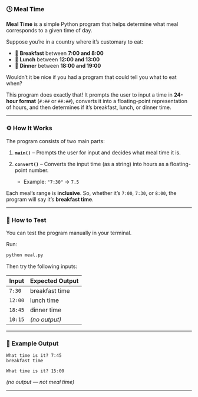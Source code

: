 ### 🕒 Meal Time

**Meal Time** is a simple Python program that helps determine what meal corresponds to a given time of day.

Suppose you’re in a country where it’s customary to eat:

* 🍳 **Breakfast** between **7:00 and 8:00**
* 🥪 **Lunch** between **12:00 and 13:00**
* 🍲 **Dinner** between **18:00 and 19:00**

Wouldn’t it be nice if you had a program that could tell you what to eat when?

This program does exactly that!
It prompts the user to input a time in **24-hour format** (`#:##` or `##:##`), converts it into a floating-point representation of hours, and then determines if it’s breakfast, lunch, or dinner time.

---

### ⚙️ How It Works

The program consists of two main parts:

1. **`main()`** – Prompts the user for input and decides what meal time it is.
2. **`convert()`** – Converts the input time (as a string) into hours as a floating-point number.

   * Example: `"7:30"` → `7.5`

Each meal’s range is **inclusive**.
So, whether it’s `7:00`, `7:30`, or `8:00`, the program will say it’s **breakfast time**.

---

### 🧪 How to Test

You can test the program manually in your terminal.

Run:

```bash
python meal.py
```

Then try the following inputs:

| Input   | Expected Output |
| ------- | --------------- |
| `7:30`  | breakfast time  |
| `12:00` | lunch time      |
| `18:45` | dinner time     |
| `10:15` | *(no output)*   |

---

### 🧩 Example Output

```
What time is it? 7:45
breakfast time
```

```
What time is it? 15:00
```

*(no output — not meal time)*

---
